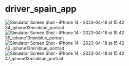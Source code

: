 # driver_spain_app

![Simulator Screen Shot - iPhone 14 - 2023-04-18 at 15 42 34_iphone13miniblue_portrait](https://user-images.githubusercontent.com/75937847/232921143-36cc65ed-e55e-4215-8e32-2c5dc390e307.png)
![Simulator Screen Shot - iPhone 14 - 2023-04-18 at 15 42 39_iphone13miniblue_portrait](https://user-images.githubusercontent.com/75937847/232921154-8bd3674a-a2ba-4276-abf7-e3f2844e57c4.png)
![Simulator Screen Shot - iPhone 14 - 2023-04-18 at 15 42 42_iphone13miniblue_portrait](https://user-images.githubusercontent.com/75937847/232921158-85e3bdad-c805-444b-84b9-9ce7f8008caf.png)
![Simulator Screen Shot - iPhone 14 - 2023-04-18 at 15 42 47_iphone13miniblue_portrait](https://user-images.githubusercontent.com/75937847/232921159-3a2f95e4-9b08-4ac9-a4f0-3bf5ff0d8101.png)

